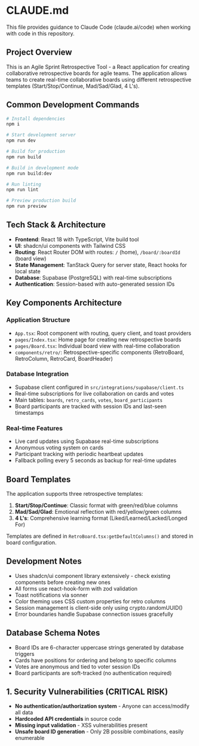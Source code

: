 # CLAUDE.md

This file provides guidance to Claude Code (claude.ai/code) when working with code in this repository.

## Project Overview

This is an Agile Sprint Retrospective Tool - a React application for creating collaborative retrospective boards for agile teams. The application allows teams to create real-time collaborative boards using different retrospective templates (Start/Stop/Continue, Mad/Sad/Glad, 4 L's).

## Common Development Commands

```bash
# Install dependencies
npm i

# Start development server
npm run dev

# Build for production
npm run build

# Build in development mode
npm run build:dev

# Run linting
npm run lint

# Preview production build
npm run preview
```

## Tech Stack & Architecture

- **Frontend**: React 18 with TypeScript, Vite build tool
- **UI**: shadcn/ui components with Tailwind CSS
- **Routing**: React Router DOM with routes: `/` (home), `/board/:boardId` (board view)
- **State Management**: TanStack Query for server state, React hooks for local state
- **Database**: Supabase (PostgreSQL) with real-time subscriptions
- **Authentication**: Session-based with auto-generated session IDs

## Key Components Architecture

### Application Structure
- `App.tsx`: Root component with routing, query client, and toast providers
- `pages/Index.tsx`: Home page for creating new retrospective boards
- `pages/Board.tsx`: Individual board view with real-time collaboration
- `components/retro/`: Retrospective-specific components (RetroBoard, RetroColumn, RetroCard, BoardHeader)

### Database Integration
- Supabase client configured in `src/integrations/supabase/client.ts`
- Real-time subscriptions for live collaboration on cards and votes
- Main tables: `boards`, `retro_cards`, `votes`, `board_participants`
- Board participants are tracked with session IDs and last-seen timestamps

### Real-time Features
- Live card updates using Supabase real-time subscriptions
- Anonymous voting system on cards
- Participant tracking with periodic heartbeat updates
- Fallback polling every 5 seconds as backup for real-time updates

## Board Templates

The application supports three retrospective templates:
1. **Start/Stop/Continue**: Classic format with green/red/blue columns
2. **Mad/Sad/Glad**: Emotional reflection with red/yellow/green columns  
3. **4 L's**: Comprehensive learning format (Liked/Learned/Lacked/Longed For)

Templates are defined in `RetroBoard.tsx:getDefaultColumns()` and stored in board configuration.

## Development Notes

- Uses shadcn/ui component library extensively - check existing components before creating new ones
- All forms use react-hook-form with zod validation
- Toast notifications via sonner
- Color theming uses CSS custom properties for retro columns
- Session management is client-side only using crypto.randomUUID()
- Error boundaries handle Supabase connection issues gracefully

## Database Schema Notes

- Board IDs are 6-character uppercase strings generated by database triggers
- Cards have positions for ordering and belong to specific columns
- Votes are anonymous and tied to voter session IDs
- Board participants are soft-tracked (no authentication required)

## **1. Security Vulnerabilities (CRITICAL RISK)**
- **No authentication/authorization system** - Anyone can access/modify all data
- **Hardcoded API credentials** in source code
- **Missing input validation** - XSS vulnerabilities present
- **Unsafe board ID generation** - Only 2B possible combinations, easily enumerable